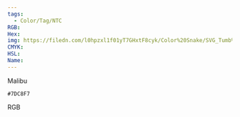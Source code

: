 ```yaml
---
tags:
  - Color/Tag/NTC
RGB:
Hex:
img: https://filedn.com/l0hpzxl1f01yT7GHxtF8cyk/Color%20Snake/SVG_Tumb%20Mass%20No%20Name/7DC8F7.svg
CMYK:
HSL:
Name:
---
```

Malibu
```palette
#7DC8F7
```
RGB
